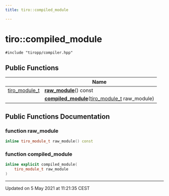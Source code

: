```yaml
---
title: tiro::compiled_module

---
```


# tiro::compiled_module




`#include "tiropp/compiler.hpp"`

## Public Functions

|                | Name           |
| -------------- | -------------- |
| [tiro_module_t](/docs/api/files/def_8h#typedef-tiro_module_t) | **[raw_module](/docs/api/classes/classtiro_1_1compiled__module#function-raw_module)**() const |
| | **[compiled_module](/docs/api/classes/classtiro_1_1compiled__module#function-compiled_module)**([tiro_module_t](/docs/api/files/def_8h#typedef-tiro_module_t) raw_module) |

## Public Functions Documentation

### function raw_module

```cpp
inline tiro_module_t raw_module() const
```


### function compiled_module

```cpp
inline explicit compiled_module(
    tiro_module_t raw_module
)
```


-------------------------------

Updated on  5 May 2021 at 11:21:35 CEST